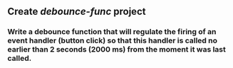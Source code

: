 ## Create *debounce-func* project

### Write a debounce function that will regulate the firing of an event handler (button click) so that this handler is called no earlier than 2 seconds (2000 ms) from the moment it was last called.
